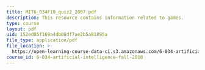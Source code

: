 ```yaml
---
title: MIT6_034F10_quiz2_2007.pdf
description: This resource contains information related to games.
type: course
layout: pdf
uid: 152ed05f169a4db08df7ae2b5a81895a
file_type: application/pdf
file_location: >-
  https://open-learning-course-data-ci.s3.amazonaws.com/6-034-artificial-intelligence-fall-2010/152ed05f169a4db08df7ae2b5a81895a_MIT6_034F10_quiz2_2007.pdf
course_id: 6-034-artificial-intelligence-fall-2010
---
```

